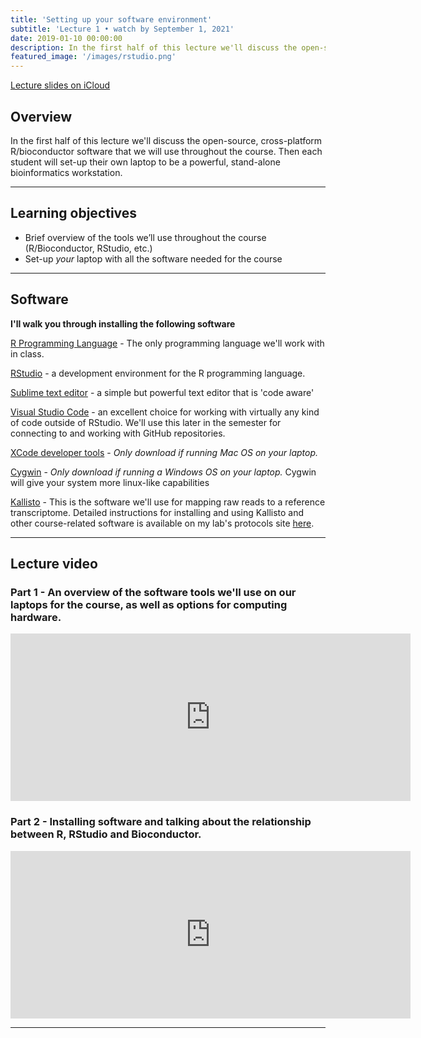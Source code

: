 ```yaml
---
title: 'Setting up your software environment'
subtitle: 'Lecture 1 • watch by September 1, 2021'
date: 2019-01-10 00:00:00
description: In the first half of this lecture we'll discuss the open-source, cross-platform R/bioconductor software that we will use throughout the course.  Then each student will set-up their own laptop to be a powerful, stand-alone bioinformatics workstation. 
featured_image: '/images/rstudio.png'
---
```


[Lecture slides on iCloud](https://www.icloud.com/keynote/0gntL7jitMXjx7nWRy4oakAjg#Lecture2%5FtoolsIntro) 

## Overview

In the first half of this lecture we'll discuss the open-source, cross-platform R/bioconductor software that we will use throughout the course.  Then each student will set-up their own laptop to be a powerful, stand-alone bioinformatics workstation. 

---

## Learning objectives

* Brief overview of the tools we’ll use throughout the course (R/Bioconductor, RStudio, etc.)
* Set-up *your* laptop with all the software needed for the course

---

## Software

**I'll walk you through installing the following software**

[R Programming Language](http://lib.stat.cmu.edu/R/CRAN/) - The only programming language we'll work with in class.

[RStudio](http://www.rstudio.com/products/rstudio/download/) - a development environment for the R programming language.

[Sublime text editor](http://www.sublimetext.com/) - a simple but powerful text editor that is 'code aware'

[Visual Studio Code](https://code.visualstudio.com/) - an excellent choice for working with virtually any kind of code outside of RStudio.  We'll use this later in the semester for connecting to and working with GitHub repositories.

[XCode developer tools](https://developer.apple.com/xcode/) - *Only download if running Mac OS on your laptop.*

[Cygwin](https://www.cygwin.com/) - *Only download if running a Windows OS on your laptop.*  Cygwin will give your system more linux-like capabilities

[Kallisto](https://pachterlab.github.io/kallisto/) - This is the software we'll use for mapping raw reads to a reference transcriptome.  Detailed instructions for installing and using Kallisto and other course-related software is available on my lab's protocols site [here](https://protocols.hostmicrobe.org/conda). 

---

## Lecture video

### Part 1 - An overview of the software tools we'll use on our laptops for the course, as well as options for computing hardware.

<iframe src="https://player.vimeo.com/video/408967948" width="640" height="268" frameborder="0" allow="autoplay; fullscreen" allowfullscreen></iframe>


### Part 2 - Installing software and talking about the relationship between R, RStudio and Bioconductor.

<iframe src="https://player.vimeo.com/video/409021094" width="640" height="268" frameborder="0" allow="autoplay; fullscreen" allowfullscreen></iframe>

---